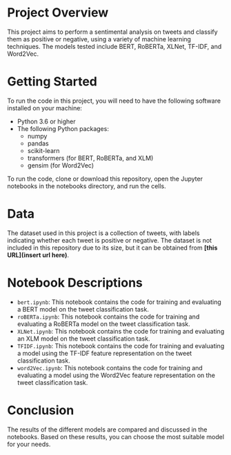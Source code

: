 # Project Overview

This project aims to perform a sentimental analysis on tweets and classify them as positive or negative, using a variety of machine learning techniques. The models tested include BERT, RoBERTa, XLNet, TF-IDF, and Word2Vec.

# Getting Started

To run the code in this project, you will need to have the following software installed on your machine:

- Python 3.6 or higher
- The following Python packages:
  - numpy
  - pandas
  - scikit-learn
  - transformers (for BERT, RoBERTa, and XLM)
  - gensim (for Word2Vec)


To run the code, clone or download this repository, open the Jupyter notebooks in the notebooks directory, and run the cells.

# Data

The dataset used in this project is a collection of tweets, with labels indicating whether each tweet is positive or negative. The dataset is not included in this repository due to its size, but it can be obtained from **[this URL](insert url here)**.

# Notebook Descriptions

- `bert.ipynb`: This notebook contains the code for training and evaluating a BERT model on the tweet classification task.
- `roBERTa.ipynb`: This notebook contains the code for training and evaluating a RoBERTa model on the tweet classification task.
- `XLNet.ipynb`: This notebook contains the code for training and evaluating an XLM model on the tweet classification task.
- `TFIDF.ipynb`: This notebook contains the code for training and evaluating a model using the TF-IDF feature representation on the tweet classification task.
- `word2Vec.ipynb`: This notebook contains the code for training and evaluating a model using the Word2Vec feature representation on the tweet classification task.
# Conclusion

The results of the different models are compared and discussed in the notebooks. Based on these results, you can choose the most suitable model for your needs.

